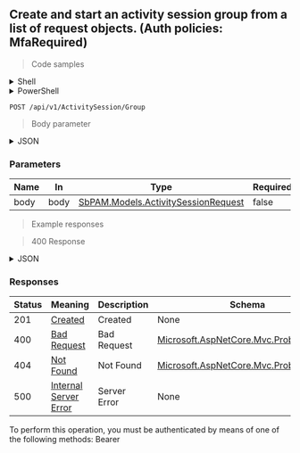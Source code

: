 
## Create and start an activity session group from a list of request objects. (Auth policies: MfaRequired)

<a id="opIdCreateActivitySessionGroupAsync"></a>

> Code samples

<details><summary>Shell</summary>


```shell
# You can also use wget
curl -X POST /api/v1/ActivitySession/Group \
  -H 'Content-Type: application/json' \
  -H 'Accept: application/json' \
  -H 'Authorization: Bearer TOKEN'

```


</details>

<details><summary>PowerShell</summary>


```powershell
# PowerShell example
$JsonBody = @"
[
  {
    "createdBy": "25a02396-1048-48f9-bf93-102d2fb7895e",
    "createdByUserName": "string",
    "createdFromAddress": "string",
    "activitySessionGroupId": "d5b41c0f-8f23-44fc-a3b6-c9ebb91d68db",
    "managedAccountId": "98c25b84-2c06-4fcd-94c7-306443f45a3d",
    "managedResourceId": "43aaf5a7-e929-49e6-870e-49d47d9cdc2f",
    "managedResourceName": "string",
    "activityId": "bdfd0655-55e6-45e6-8bbc-6ed31d3820b5",
    "accessPolicyId": "b968355d-4dbb-453c-8c65-8fcb2d303aa7",
    "credentialId": "f568fec0-10b6-4b94-9daf-e62c50c9bf3e",
    "credentialDomain": "string",
    "credentialUsername": "string",
    "credentialName": "string",
    "startDateTimeUtc": "2019-08-24T14:15:22Z",
    "endDateTimeUtc": "2019-08-24T14:15:22Z",
    "activityName": "string",
    "note": "string",
    "ticket": "string",
    "customFields": [
      {
        "policyId": "2f5573e6-5ba4-48f2-a75d-df99c936463b",
        "customFieldDataType": "Integer",
        "name": "string",
        "value": "string"
      }
    ]
  }
]
"@

$NPSUrl = "https://localhost:6500"

$Login = @{
    Login = "User"
    Password = "Password"
}
# Cookie container for multi-factor authentication
$WebSession = New-Object Microsoft.PowerShell.Commands.WebRequestSession
$Token = Invoke-RestMethod -Uri "$($NPSUrl)/signinBody" -Method POST -Body (ConvertTo-Json $Login) -WebSession $WebSession -ContentType "application/json"
$Token = Invoke-RestMethod -Uri "$($NPSUrl)/signin2fa" -Method Post -Body $MfaCode -Headers @{Authorization = "Bearer $Token"} -WebSession $WebSession -ContentType "application/json"

$Headers = @{
    Authorization = "Bearer $Token"
}
Invoke-RestMethod -Method POST -Uri "$($NPSUrl)/api/v1/ActivitySession/Group" -ContentType "application/json" -Body $JsonBody -Headers $Headers -ContentType "application/json"
```


</details>

`POST /api/v1/ActivitySession/Group`

> Body parameter

<details><summary>JSON</summary>


```json
[
  {
    "createdBy": "25a02396-1048-48f9-bf93-102d2fb7895e",
    "createdByUserName": "string",
    "createdFromAddress": "string",
    "activitySessionGroupId": "d5b41c0f-8f23-44fc-a3b6-c9ebb91d68db",
    "managedAccountId": "98c25b84-2c06-4fcd-94c7-306443f45a3d",
    "managedResourceId": "43aaf5a7-e929-49e6-870e-49d47d9cdc2f",
    "managedResourceName": "string",
    "activityId": "bdfd0655-55e6-45e6-8bbc-6ed31d3820b5",
    "accessPolicyId": "b968355d-4dbb-453c-8c65-8fcb2d303aa7",
    "credentialId": "f568fec0-10b6-4b94-9daf-e62c50c9bf3e",
    "credentialDomain": "string",
    "credentialUsername": "string",
    "credentialName": "string",
    "startDateTimeUtc": "2019-08-24T14:15:22Z",
    "endDateTimeUtc": "2019-08-24T14:15:22Z",
    "activityName": "string",
    "note": "string",
    "ticket": "string",
    "customFields": [
      {
        "policyId": "2f5573e6-5ba4-48f2-a75d-df99c936463b",
        "customFieldDataType": "Integer",
        "name": "string",
        "value": "string"
      }
    ]
  }
]
```


</details>

<h3 id="create-and-start-an-activity-session-group-from-a-list-of-request-objects.-(auth-policies:-mfarequired)-parameters">Parameters</h3>

|Name|In|Type|Required|Description|
|---|---|---|---|---|
|body|body|[SbPAM.Models.ActivitySessionRequest](../Models/sbpam.models.activitysessionrequest.md)|false|none|

> Example responses

> 400 Response

<details><summary>JSON</summary>


```json
{
  "type": "string",
  "title": "string",
  "status": 0,
  "detail": "string",
  "instance": "string",
  "property1": null,
  "property2": null
}
```


</details>

<h3 id="create-and-start-an-activity-session-group-from-a-list-of-request-objects.-(auth-policies:-mfarequired)-responses">Responses</h3>

|Status|Meaning|Description|Schema|
|---|---|---|---|
|201|[Created](https://tools.ietf.org/html/rfc7231#section-6.3.2)|Created|None|
|400|[Bad Request](https://tools.ietf.org/html/rfc7231#section-6.5.1)|Bad Request|[Microsoft.AspNetCore.Mvc.ProblemDetails](../Models/microsoft.aspnetcore.mvc.problemdetails.md)|
|404|[Not Found](https://tools.ietf.org/html/rfc7231#section-6.5.4)|Not Found|[Microsoft.AspNetCore.Mvc.ProblemDetails](../Models/microsoft.aspnetcore.mvc.problemdetails.md)|
|500|[Internal Server Error](https://tools.ietf.org/html/rfc7231#section-6.6.1)|Server Error|None|

<aside class="warning">
To perform this operation, you must be authenticated by means of one of the following methods:
Bearer
</aside>


